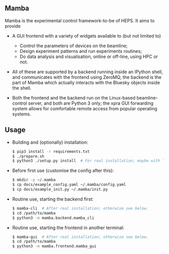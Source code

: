 ## Mamba

Mamba is the experimental control framework-to-be of HEPS. It aims to provide

* A GUI frontend with a variety of widgets available to (but not limited to)
  - Control the parameters of devices on the beamline;
  - Design experiment patterns and run experiments routines;
  - Do data analysis and visualisation, online or off-line, using HPC or not.

* All of these are supported by a backend running inside an IPython shell,
  and communicates with the frontend using ZeroMQ; the backend is the part
  of Mamba which actually interacts with the Bluesky objects inside the shell.

* Both the frontend and the backend run on the Linux-based beamline-control
  server, and both are Python 3 only; the xpra GUI forwarding system allows
  for comfortable remote access from popular operating systems.

## Usage

* Building and (optionally) installation:
    ```sh
    $ pip3 install -r requirements.txt
    $ ./prepare.sh
    $ python3 ./setup.py install  # For real installation; maybe with `--user`.
    ```

* Before first use (customise the config after this):
    ```sh
    $ mkdir -p ~/.mamba
    $ cp docs/example_config.yaml ~/.mamba/config.yaml
    $ cp docs/example_init.py ~/.mamba/init.py
    ```

* Routine use, starting the backend first:
    ```sh
    $ mamba-cli  # After real installation; otherwise see below.
    $ cd /path/to/mamba
    $ python3 -m mamba.backend.mamba_cli
    ```

* Routine use, starting the frontend in another terminal:
    ```sh
    $ mamba-gui  # After real installation; otherwise see below.
    $ cd /path/to/mamba
    $ python3 -m mamba.frontend.mamba_gui
    ```

